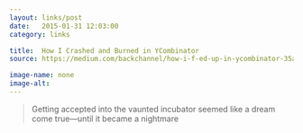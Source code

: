 ```yaml
---
layout: links/post
date:   2015-01-31 12:03:00
category: links

title:  How I Crashed and Burned in YCombinator
source: https://medium.com/backchannel/how-i-f-ed-up-in-ycombinator-35a19e7ace68

image-name: none 
image-alt:
---
```


> Getting accepted into the vaunted incubator seemed like a dream come true—until it became a nightmare